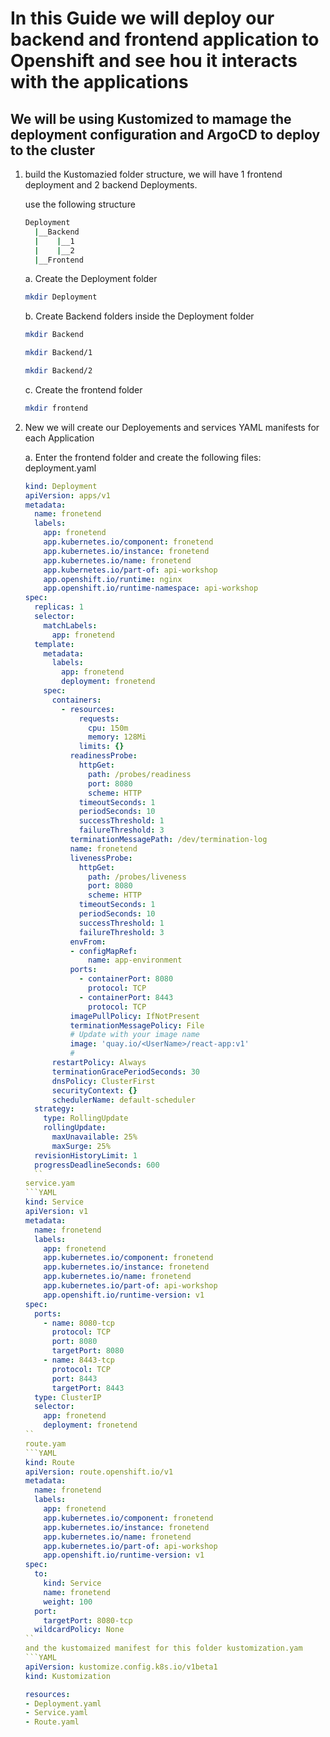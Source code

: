 # In this Guide we will deploy our backend and frontend application to Openshift and see hou it interacts with the applications

## We will be using Kustomized to mamage the deployment configuration and ArgoCD to deploy to the cluster

1. build the Kustomazied folder structure, we will have 1 frontend deployment and 2 backend Deployments.

    use the following structure

    ```bash
    Deployment
      |__Backend
      |    |__1
      |    |__2
      |__Frontend
    ```

   a. Create the Deployment folder

    ```bash
    mkdir Deployment
    ```

    b. Create Backend folders inside the Deployment folder

    ```bash
    mkdir Backend
    ```

    ```bash
    mkdir Backend/1
    ```

    ```bash
    mkdir Backend/2
    ```

    c. Create the frontend folder

    ```bash
    mkdir frontend
    ```

2. New we will create our Deployements and services YAML manifests for each Application

    a. Enter the frontend folder and create the following files:
        deployment.yaml

    ```YAML
    kind: Deployment
    apiVersion: apps/v1
    metadata:
      name: fronetend
      labels:
        app: fronetend
        app.kubernetes.io/component: fronetend
        app.kubernetes.io/instance: fronetend
        app.kubernetes.io/name: fronetend
        app.kubernetes.io/part-of: api-workshop
        app.openshift.io/runtime: nginx 
        app.openshift.io/runtime-namespace: api-workshop
    spec:
      replicas: 1
      selector:
        matchLabels:
          app: fronetend
      template:
        metadata:
          labels:
            app: fronetend
            deployment: fronetend
        spec:
          containers:
            - resources:
                requests:
                  cpu: 150m
                  memory: 128Mi
                limits: {}
              readinessProbe:
                httpGet:
                  path: /probes/readiness
                  port: 8080
                  scheme: HTTP
                timeoutSeconds: 1
                periodSeconds: 10
                successThreshold: 1
                failureThreshold: 3
              terminationMessagePath: /dev/termination-log
              name: fronetend
              livenessProbe:
                httpGet:
                  path: /probes/liveness
                  port: 8080
                  scheme: HTTP
                timeoutSeconds: 1
                periodSeconds: 10
                successThreshold: 1
                failureThreshold: 3
              envFrom:
              - configMapRef:
                  name: app-environment
              ports:
                - containerPort: 8080
                  protocol: TCP
                - containerPort: 8443
                  protocol: TCP
              imagePullPolicy: IfNotPresent
              terminationMessagePolicy: File
              # Update with your image name
              image: 'quay.io/<UserName>/react-app:v1'
              #
          restartPolicy: Always
          terminationGracePeriodSeconds: 30
          dnsPolicy: ClusterFirst
          securityContext: {}
          schedulerName: default-scheduler
      strategy:
        type: RollingUpdate
        rollingUpdate:
          maxUnavailable: 25%
          maxSurge: 25%
      revisionHistoryLimit: 1
      progressDeadlineSeconds: 600
      ``
    service.yam
    ```YAML
    kind: Service
    apiVersion: v1
    metadata:
      name: fronetend
      labels:
        app: fronetend
        app.kubernetes.io/component: fronetend
        app.kubernetes.io/instance: fronetend
        app.kubernetes.io/name: fronetend
        app.kubernetes.io/part-of: api-workshop
        app.openshift.io/runtime-version: v1
    spec:
      ports:
        - name: 8080-tcp
          protocol: TCP
          port: 8080
          targetPort: 8080
        - name: 8443-tcp
          protocol: TCP
          port: 8443
          targetPort: 8443
      type: ClusterIP
      selector:
        app: fronetend
        deployment: fronetend
    ``
    route.yam
    ```YAML
    kind: Route
    apiVersion: route.openshift.io/v1
    metadata:
      name: fronetend
      labels:
        app: fronetend
        app.kubernetes.io/component: fronetend
        app.kubernetes.io/instance: fronetend
        app.kubernetes.io/name: fronetend
        app.kubernetes.io/part-of: api-workshop
        app.openshift.io/runtime-version: v1
    spec:
      to:
        kind: Service
        name: fronetend
        weight: 100
      port:
        targetPort: 8080-tcp
      wildcardPolicy: None
    ``
    and the kustomaized manifest for this folder kustomization.yam
    ```YAML
    apiVersion: kustomize.config.k8s.io/v1beta1
    kind: Kustomization
    
    resources:
    - Deployment.yaml
    - Service.yaml
    - Route.yaml
    ```

